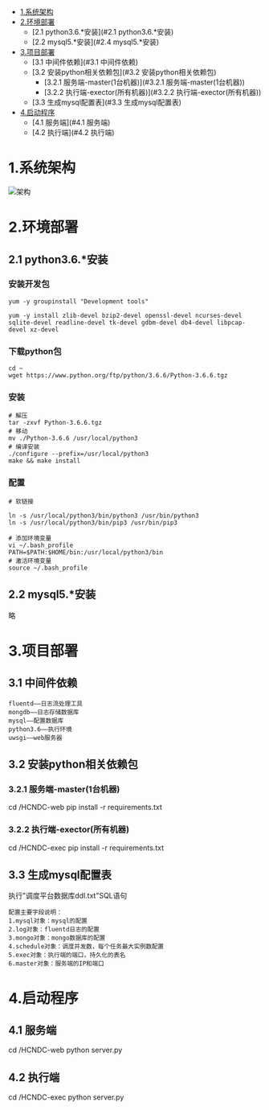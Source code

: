 * [1.系统架构](#1.系统架构)
* [2.环境部署](#2.环境部署)
    * [2.1 python3.6.\*安装](#2.1 python3.6.\*安装)
    * [2.2 mysql5.\*安装](#2.4 mysql5.\*安装)
* [3.项目部署](#3.项目部署)
    * [3.1 中间件依赖](#3.1 中间件依赖)
    * [3.2 安装python相关依赖包](#3.2 安装python相关依赖包)
        * [3.2.1 服务端-master(1台机器)](#3.2.1 服务端-master(1台机器))
        * [3.2.2 执行端-exector(所有机器)](#3.2.2 执行端-exector(所有机器))
    * [3.3 生成mysql配置表](#3.3 生成mysql配置表)
* [4.启动程序](#4.启动程序)
    * [4.1 服务端](#4.1 服务端)
    * [4.2 执行端](#4.2 执行端)



# 1.系统架构

![架构](C:\Users\xuex\Desktop\framework.png)

# 2.环境部署
## 2.1 python3.6.\*安装
### 安装开发包
```
yum -y groupinstall "Development tools"

yum -y install zlib-devel bzip2-devel openssl-devel ncurses-devel sqlite-devel readline-devel tk-devel gdbm-devel db4-devel libpcap-devel xz-devel
```
### 下载python包
```
cd ~
wget https://www.python.org/ftp/python/3.6.6/Python-3.6.6.tgz﻿
```
### 安装
```
# 解压
tar -zxvf Python-3.6.6.tgz
# 移动
mv ./Python-3.6.6 /usr/local/python3
# 编译安装
./configure --prefix=/usr/local/python3
make && make install
```

### 配置

```
# 软链接

ln -s /usr/local/python3/bin/python3 /usr/bin/python3
ln -s /usr/local/python3/bin/pip3 /usr/bin/pip3

# 添加环境变量
vi ~/.bash_profile
PATH=$PATH:$HOME/bin:/usr/local/python3/bin
# 激活环境变量
source ~/.bash_profile
```

## 2.2 mysql5.\*安装
略


# 3.项目部署
## 3.1 中间件依赖
```
fluentd——日志流处理工具
mongdb——日志存储数据库
mysql——配置数据库
python3.6——执行环境
uwsgi——web服务器
```

## 3.2 安装python相关依赖包
### 3.2.1 服务端-master(1台机器)
cd /HCNDC-web
pip install -r requirements.txt

### 3.2.2 执行端-exector(所有机器)
cd /HCNDC-exec
pip install -r requirements.txt

## 3.3 生成mysql配置表
执行"调度平台数据库ddl.txt"SQL语句

```
配置主要字段说明：
1.mysql对象：mysql的配置
2.log对象：fluentd日志的配置
3.mongo对象：mongo数据库的配置
4.schedule对象：调度并发数，每个任务最大实例数配置
5.exec对象：执行端的端口，持久化的表名
6.master对象：服务端的IP和端口
```
# 4.启动程序
## 4.1 服务端
cd /HCNDC-web
python server.py
## 4.2 执行端
cd /HCNDC-exec
python server.py

